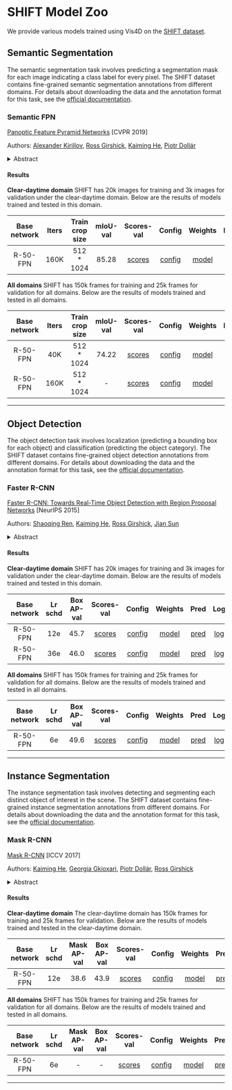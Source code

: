 # SHIFT Model Zoo

We provide various models trained using Vis4D on the [SHIFT dataset](https://www.vis.xyz/shift/).

## Semantic Segmentation

The semantic segmentation task involves predicting a segmentation mask for each image indicating a class label for every pixel. The SHIFT dataset contains fine-grained semantic segmentation annotations from different domains. For details about downloading the data and the annotation format for this task, see the [official documentation](https://www.vis.xyz/shift/).

### Semantic FPN

[Panoptic Feature Pyramid Networks](https://arxiv.org/abs/1901.02446) [CVPR 2019]

Authors: [Alexander Kirillov](https://alexander-kirillov.github.io/), [Ross Girshick](https://www.rossgirshick.info/), [Kaiming He](http://kaiminghe.com/), [Piotr Dollár](https://pdollar.github.io/)

<details>
<summary>Abstract</summary>
The recently introduced panoptic segmentation task has renewed our community's interest in unifying the tasks of instance segmentation (for thing classes) and semantic segmentation (for stuff classes). However, current state-of-the-art methods for this joint task use separate and dissimilar networks for instance and semantic segmentation, without performing any shared computation. In this work, we aim to unify these methods at the architectural level, designing a single network for both tasks. Our approach is to endow Mask R-CNN, a popular instance segmentation method, with a semantic segmentation branch using a shared Feature Pyramid Network (FPN) backbone. Surprisingly, this simple baseline not only remains effective for instance segmentation, but also yields a lightweight, top-performing method for semantic segmentation. In this work, we perform a detailed study of this minimally extended version of Mask R-CNN with FPN, which we refer to as Panoptic FPN, and show it is a robust and accurate baseline for both tasks. Given its effectiveness and conceptual simplicity, we hope our method can serve as a strong baseline and aid future research in panoptic segmentation.
</details>

#### Results

**Clear-daytime domain**
SHIFT has 20k images for training and 3k images for validation under the clear-daytime domain. Below are the results of models trained and tested in this domain.

| Base network | Iters |    Train crop size    | mIoU-val | Scores-val | Config    |  Weights  |   Preds   |   Log   |
| :----------: | :---: | :---------: | :------: | :--------: | :-------: | :---------: | :-------: | :-------: |
|   R-50-FPN   |  160K  | 512 \* 1024 |   85.28   | [scores](https://dl.cv.ethz.ch/vis4d/shift/semantic_fpn/semantic_fpn_r50_160k_shift/scores.txt) | [config](./semantic_fpn/semantic_fpn_r50_160k_shift.py) | [model](https://dl.cv.ethz.ch/vis4d/shift/semantic_fpn/semantic_fpn_r50_160k_shift/semantic_fpn_r50_160k_shift_95ade2.pt) | [pred]() | [log](https://dl.cv.ethz.ch/vis4d/shift/semantic_fpn/semantic_fpn_r50_160k_shift/log.txt) |

**All domains**
SHIFT has 150k frames for training and 25k frames for validation for all domains. Below are the results of models trained and tested in all domains.

| Base network | Iters |    Train crop size    | mIoU-val | Scores-val | Config    |  Weights  |   Preds   |   Log   |
| :----------: | :---: | :---------: | :------: | :--------: | :-------: | :---------: | :-------: | :-------: |
|   R-50-FPN   |  40K  | 512 \* 1024 |   74.22   | [scores](https://dl.cv.ethz.ch/vis4d/shift/semantic_fpn/semantic_fpn_r50_40k_shift_all_domains/scores.txt) | [config](./semantic_fpn/semantic_fpn_r50_40k_shift_all_domains.py) | [model](https://dl.cv.ethz.ch/vis4d/shift/semantic_fpn/semantic_fpn_r50_40k_shift_all_domains/semantic_fpn_r50_40k_shift_all_domains_eccc81.pt) | [pred]() | [log](https://dl.cv.ethz.ch/vis4d/shift/semantic_fpn/semantic_fpn_r50_160k_shift/log.txt) |
|   R-50-FPN   |  160K  | 512 \* 1024 |   -  | [scores](https://dl.cv.ethz.ch/vis4d/shift/semantic_fpn/semantic_fpn_r50_40k_shift_all_domains/scores.txt) | [config](./semantic_fpn/semantic_fpn_r50_40k_shift_all_domains.py) | [model](https://dl.cv.ethz.ch/vis4d/shift/semantic_fpn/semantic_fpn_r50_40k_shift_all_domains/semantic_fpn_r50_40k_shift_all_domains_eccc81.pt) | [pred]() | [log](https://dl.cv.ethz.ch/vis4d/shift/semantic_fpn/semantic_fpn_r50_160k_shift/log.txt) |

---
## Object Detection

The object detection task involves localization (predicting a bounding box for each object) and classification (predicting the object category). The SHIFT dataset contains fine-grained object detection annotations from different domains. For details about downloading the data and the annotation format for this task, see the [official documentation](https://www.vis.xyz/shift/).

### Faster R-CNN

[Faster R-CNN: Towards Real-Time Object Detection with Region Proposal Networks](https://arxiv.org/abs/1506.01497) [NeurIPS 2015]

Authors: [Shaoqing Ren](https://www.shaoqingren.com/), [Kaiming He](http://kaiminghe.com/), [Ross Girshick](https://www.rossgirshick.info/), [Jian Sun](http://www.jiansun.org/)

<details>
<summary>Abstract</summary>
State-of-the-art object detection networks depend on region proposal algorithms to hypothesize object locations. Advances like SPPnet and Fast R-CNN have reduced the running time of these detection networks, exposing region proposal computation as a bottleneck. In this work, we introduce a Region Proposal Network (RPN) that shares full-image convolutional features with the detection network, thus enabling nearly cost-free region proposals. An RPN is a fully convolutional network that simultaneously predicts object bounds and objectness scores at each position. The RPN is trained end-to-end to generate high-quality region proposals, which are used by Fast R-CNN for detection. We further merge RPN and Fast R-CNN into a single network by sharing their convolutional features---using the recently popular terminology of neural networks with 'attention' mechanisms, the RPN component tells the unified network where to look. For the very deep VGG-16 model, our detection system has a frame rate of 5fps (including all steps) on a GPU, while achieving state-of-the-art object detection accuracy on PASCAL VOC 2007, 2012, and MS COCO datasets with only 300 proposals per image. In ILSVRC and COCO 2015 competitions, Faster R-CNN and RPN are the foundations of the 1st-place winning entries in several tracks. Code has been made publicly available.
</details>

#### Results

**Clear-daytime domain**
SHIFT has 20k images for training and 3k images for validation under the clear-daytime domain. Below are the results of models trained and tested in this domain.

| Base network | Lr schd | Box AP-val | Scores-val | Config | Weights | Pred | Log |
| :------: | :-----: | :------: | :--------: | :--------: | :---------: | :---------: | :---------: |
| R-50-FPN |   12e    |   45.7   | [scores](https://dl.cv.ethz.ch/vis4d/shift/faster_rcnn/faster_rcnn_r50_fpn_12e_shift/scores.txt) | [config](./faster_rcnn/faster_rcnn_r50_12e_shift.py) | [model](https://dl.cv.ethz.ch/vis4d/shift/faster_rcnn/faster_rcnn_r50_fpn_12e_shift/faster_rcnn_r50_fpn_12e_shift_df1681.pt) | [pred](https://dl.cv.ethz.ch/vis4d/shift/faster_rcnn/faster_rcnn_r50_fpn_12e_shift/pred.json) | [log](https://dl.cv.ethz.ch/vis4d/shift/faster_rcnn/faster_rcnn_r50_fpn_12e_shift/log.txt) |
| R-50-FPN |   36e    |   46.0   | [scores](https://dl.cv.ethz.ch/vis4d/shift/faster_rcnn/faster_rcnn_r50_fpn_36e_shift/scores.txt) | [config](./faster_rcnn/faster_rcnn_r50_36e_shift.py) | [model](https://dl.cv.ethz.ch/vis4d/shift/faster_rcnn/faster_rcnn_r50_fpn_36e_shift/faster_rcnn_r50_fpn_36e_shift_1c4d73.pt) | [pred](https://dl.cv.ethz.ch/vis4d/shift/faster_rcnn/faster_rcnn_r50_fpn_36e_shift/pred.json) | [log](https://dl.cv.ethz.ch/vis4d/shift/faster_rcnn/faster_rcnn_r50_fpn_36e_shift/log.txt) |

**All domains**
SHIFT has 150k frames for training and 25k frames for validation for all domains. Below are the results of models trained and tested in all domains.

| Base network | Lr schd | Box AP-val | Scores-val | Config | Weights | Pred | Log |
| :------: | :-----: | :------: | :--------: | :--------: | :---------: | :---------: | :---------: |
| R-50-FPN |   6e   |   49.6   | [scores](https://dl.cv.ethz.ch/vis4d/shift/faster_rcnn/faster_rcnn_r50_fpn_12e_shift/scores.txt) | [config](./faster_rcnn/faster_rcnn_r50_12e_shift.py) | [model](https://dl.cv.ethz.ch/vis4d/shift/faster_rcnn/faster_rcnn_r50_fpn_12e_shift/faster_rcnn_r50_fpn_12e_shift_df1681.pt) | [pred](https://dl.cv.ethz.ch/vis4d/shift/faster_rcnn/faster_rcnn_r50_fpn_12e_shift/pred.json) | [log](https://dl.cv.ethz.ch/vis4d/shift/faster_rcnn/faster_rcnn_r50_fpn_12e_shift/log.txt) |


---

## Instance Segmentation

The instance segmentation task involves detecting and segmenting each distinct object of interest in the scene. The SHIFT dataset contains fine-grained instance segmentation annotations from different domains. For details about downloading the data and the annotation format for this task, see the [official documentation](https://www.vis.xyz/shift/).

### Mask R-CNN

[Mask R-CNN](https://arxiv.org/abs/1703.06870) [ICCV 2017]

Authors: [Kaiming He](http://kaiminghe.com/), [Georgia Gkioxari](https://gkioxari.github.io/), [Piotr Dollár](https://pdollar.github.io/), [Ross Girshick](https://www.rossgirshick.info/)

<details>
<summary>Abstract</summary>
We present a conceptually simple, flexible, and general framework for object instance segmentation. Our approach efficiently detects objects in an image while simultaneously generating a high-quality segmentation mask for each instance. The method, called Mask R-CNN, extends Faster R-CNN by adding a branch for predicting an object mask in parallel with the existing branch for bounding box recognition. Mask R-CNN is simple to train and adds only a small overhead to Faster R-CNN, running at 5 fps. Moreover, Mask R-CNN is easy to generalize to other tasks, e.g., allowing us to estimate human poses in the same framework. We show top results in all three tracks of the COCO suite of challenges, including instance segmentation, bounding-box object detection, and person keypoint detection. Without bells and whistles, Mask R-CNN outperforms all existing, single-model entries on every task, including the COCO 2016 challenge winners. We hope our simple and effective approach will serve as a solid baseline and help ease future research in instance-level recognition. Code has been made available at: [this https URL](https://github.com/facebookresearch/detectron2).
</details>

#### Results

**Clear-daytime domain**
The clear-daytime domain has 150k frames for training and 25k frames for validation. Below are the results of models trained and tested in the clear-daytime domain.

| Base network | Lr schd | Mask AP-val | Box AP-val | Scores-val | Config | Weights | Pred | Log |
| :------: | :-----: | :-------: | :--------: | :--------: | :---------: | :---------: | :---------: | :---------: |
| R-50-FPN |   12e    |     38.6      |     43.9   | [scores]() | [config](./mask_rcnn/mask_rcnn_r50_12e_shift.py) | [model](https://dl.cv.ethz.ch/vis4d/shift/mask_rcnn/mask_rcnn_r50_fpn_12e_shift/mask_rcnn_r50_fpn_12e_shift_5a475c.pt) | [pred](https://dl.cv.ethz.ch/vis4d/shift/mask_rcnn/mask_rcnn_r50_fpn_12e_shift/pred.json) | [log](https://dl.cv.ethz.ch/vis4d/shift/mask_rcnn/mask_rcnn_r50_fpn_12e_shift/log.txt) |

**All domains**
SHIFT has 150k frames for training and 25k frames for validation for all domains. Below are the results of models trained and tested in all domains.

| Base network | Lr schd | Mask AP-val | Box AP-val | Scores-val | Config | Weights | Pred | Log |
| :------: | :-----: | :-------: | :--------: | :--------: | :---------: | :---------: | :---------: | :---------: |
| R-50-FPN |   6e    |     -      |     -   | [scores]() | [config](./mask_rcnn/mask_rcnn_r50_6e_shift.py) | [model](https://dl.cv.ethz.ch/vis4d/shift/mask_rcnn/mask_rcnn_r50_fpn_12e_shift/mask_rcnn_r50_fpn_12e_shift_5a475c.pt) | [pred](https://dl.cv.ethz.ch/vis4d/shift/mask_rcnn/mask_rcnn_r50_fpn_12e_shift/pred.json) | [log](https://dl.cv.ethz.ch/vis4d/shift/mask_rcnn/mask_rcnn_r50_fpn_12e_shift/log.txt) |

---
